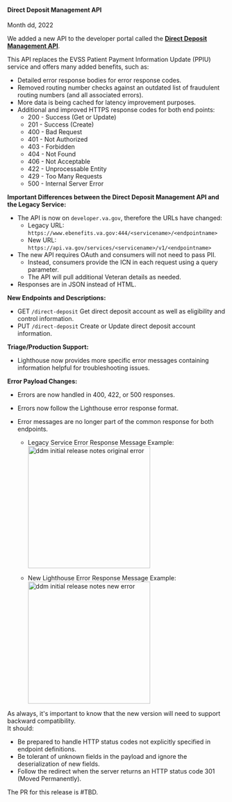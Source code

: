 #### Direct Deposit Management API
Month dd, 2022

We added a new API to the developer portal called the **[Direct Deposit Management API]((https://community.max.gov/pages/viewpage.action?pageId=2286748585))**.
<br>

This API replaces the EVSS Patient Payment Information Update (PPIU) service and offers many added benefits, such as:

  - Detailed error response bodies for error response codes.<br>
  - Removed routing number checks against an outdated list of fraudulent routing numbers (and all associated errors).<br>
  - More data is being cached for latency improvement purposes.<br>
  - Additional and improved HTTPS response codes for both end points: 
    * 200 - Success (Get or Update)
    * 201 - Success (Create)
    * 400 - Bad Request
    * 401 - Not Authorized
    * 403 - Forbidden
    * 404 - Not Found
    * 406 - Not Acceptable
    * 422 - Unprocessable Entity
    * 429 - Too Many Requests
    * 500 - Internal Server Error


**Important Differences between the Direct Deposit Management API and the Legacy Service:**
- The API is now on `developer.va.gov`, therefore the URLs have changed:
  * Legacy URL: `https://www.ebenefits.va.gov:444/<servicename>/<endpointname>`
  * New URL:    `https://api.va.gov/services/<servicename>/v1/<endpointname>`
- The new API requires OAuth and consumers will not need to pass PII.<br>
  * Instead, consumers provide the ICN in each request using a query parameter.
  * The API will pull additional Veteran details as needed.
- Responses are in JSON instead of HTML. 
  
**New Endpoints and Descriptions:**
- GET `/direct-deposit`      Get direct deposit account as well as eligibility and control information.
- PUT `/direct-deposit`      Create or Update direct deposit account information.

**Triage/Production Support:**
- Lighthouse now provides more specific error messages containing information helpful for troubleshooting issues.  

**Error Payload Changes:**
- Errors are now handled in 400, 422, or 500 responses.
- Errors now follow the Lighthouse error response format.
- Error messages are no longer part of the common response for both endpoints.
  
  * Legacy Service Error Response Message Example:<br><img width="281" alt="ddm initial release notes original error" src="https://user-images.githubusercontent.com/102829662/188154453-a500c2c3-4053-40b4-9bf1-e477b8f1d9eb.png">

  * New Lighthouse Error Response Message Example:<br><img width="281" alt="ddm initial release notes new error" src="https://user-images.githubusercontent.com/102829662/188154754-36cb170c-4d0e-4fc2-bab8-3e743c85ad2d.png">


As always, it's important to know that the new version will need to support backward compatibility.<br>
It should:
- Be prepared to handle HTTP status codes not explicitly specified in endpoint definitions.
- Be tolerant of unknown fields in the payload and ignore the deserialization of new fields.
- Follow the redirect when the server returns an HTTP status code 301 (Moved Permanently).


The PR for this release is #TBD.
